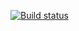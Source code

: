 [![Build status](https://ci.appveyor.com/api/projects/status/arn5ars2t8mtwk76?svg=true)](https://ci.appveyor.com/project/Andrey09123/ahj-homeworks-events)